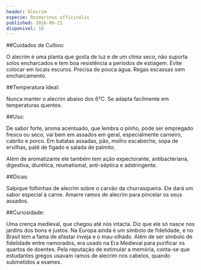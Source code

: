 ```yaml
---
header: Alecrim 
especie: Rosmarinus officinalis
published: 2016-06-21
disponivel: 10
---
```


 
##Cuidados de Cultivo:

O alecrim é uma planta que gosta de luz e de um clima seco, não suporta solos encharcados e tem boa resistência a periodos de estiagem. Evite colocar em locais escuros. Precisa de pouca água. Regas escassas sem encharcamento.

 
##Temperatura Ideal: 

Nunca manter o alecrim abaixo dos 6°C. Se adapta facilmente em temperaturas quentes.


##Uso: 

De sabor forte, aroma acentuado, que lembra o pinho, pode ser empregado fresco ou seco, vai bem 
em assados em geral, especialmente carneiro, cabrito e porco. Em batatas assadas, pão, molho escabeche, sopa de ervilhas, patê de fígado e salada de palmito.

Além de aromatizante ele também tem ação expectorante, antibacteriana, digestiva, diurética, reumatismal, anti-séptica e adstringente.


##Dicas:

Salpique folhinhas de alecrim sobre o carvão da churrasqueira. Ele dará um sabor especial à carne.
 Amarre ramos de alecrim para pincelar os seus assados.


##Curiosidade:

Uma crença medieval, que chegou até nós intacta. Diz que ele só nasce nos jardins dos bons e justos. 
 Na Europa ainda é um símbolo de fidelidade, e no Brasil tem a fama de afastar inveja e o mau-olhado.
 Além de ser símbolo de fidelidade entre namorados, era usado na Era Medieval para
 purificar os quartos de doentes. Pela reputação de estimular a memória, conta-se que estudantes gregos
 usavam ramos de alecrim nos cabelos, quando submetidos a exames.